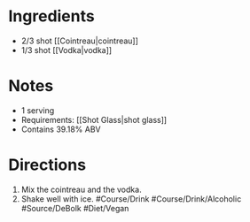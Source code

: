 # Ingredients
- 2/3 shot [[Cointreau|cointreau]]
- 1/3 shot [[Vodka|vodka]]
# Notes
- 1 serving
- Requirements: [[Shot Glass|shot glass]]
- Contains 39.18% ABV
# Directions
1. Mix the cointreau and the vodka.
2. Shake well with ice.
#Course/Drink #Course/Drink/Alcoholic #Source/DeBolk #Diet/Vegan 